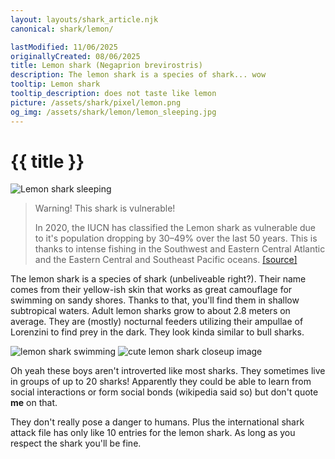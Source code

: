 ```yaml
---
layout: layouts/shark_article.njk
canonical: shark/lemon/

lastModified: 11/06/2025
originallyCreated: 08/06/2025
title: Lemon shark (Negaprion brevirostris)
description: The lemon shark is a species of shark... wow
tooltip: Lemon shark
tooltip_description: does not taste like lemon
picture: /assets/shark/pixel/lemon.png
og_img: /assets/shark/lemon/lemon_sleeping.jpg
---
```


# {{ title }}

![Lemon shark sleeping](/assets/shark/lemon/lemon_sleeping.jpg)

<blockquote class="warning-bq">
    <span class="warning-bq-title">Warning! This shark is vulnerable!</span>
    <p>
        In 2020, the IUCN has classified the Lemon shark as vulnerable due to it's population dropping by 30–49% over the last 50 years. This is thanks to intense fishing in the Southwest and Eastern Central Atlantic and the Eastern Central and Southeast Pacific oceans. <a href="https://www.iucnredlist.org/species/39380/2915472" target="_blank">[source]</a>
    </p>
</blockquote>

The lemon shark is a species of shark (unbeliveable right?). Their name comes from their yellow-ish skin that works as great camouflage for swimming on sandy shores. Thanks to that, you'll find them in shallow subtropical waters. Adult lemon sharks grow to about 2.8 meters on average. They are (mostly) nocturnal feeders utilizing their ampullae of Lorenzini to find prey in the dark. They look kinda similar to bull sharks.

<div class="images-section">
    <img src="/assets/shark/lemon/lemon_swimming.jpg" alt="lemon shark swimming">
    <img src="/assets/shark/lemon/lemon.jpg" alt="cute lemon shark closeup image">
</div>

Oh yeah these boys aren't introverted like most sharks. They sometimes live in groups of up to 20 sharks! Apparently they could be able to learn from social interactions or form social bonds (wikipedia said so) but don't quote **me** on that.

They don't really pose a danger to humans. Plus the international shark attack file has only like 10 entries for the lemon shark. As long as you respect the shark you'll be fine.

